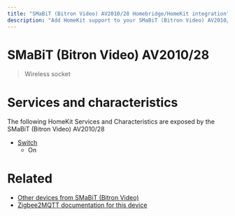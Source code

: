 ```yaml
---
title: "SMaBiT (Bitron Video) AV2010/28 Homebridge/HomeKit integration"
description: "Add HomeKit support to your SMaBiT (Bitron Video) AV2010/28, using Homebridge, Zigbee2MQTT and homebridge-z2m."
---
```

<!---
This file has been GENERATED using src/docgen/docgen.ts
DO NOT EDIT THIS FILE MANUALLY!
-->
# SMaBiT (Bitron Video) AV2010/28
> Wireless socket


# Services and characteristics
The following HomeKit Services and Characteristics are exposed by
the SMaBiT (Bitron Video) AV2010/28

* [Switch](../../switch.md)
  * On


# Related
* [Other devices from SMaBiT (Bitron Video)](../index.md#smabit_bitron_video)
* [Zigbee2MQTT documentation for this device](https://www.zigbee2mqtt.io/devices/AV2010_28.html)